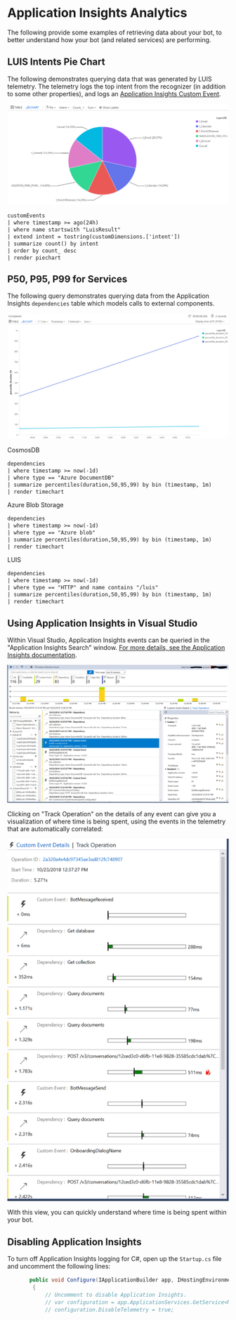 # Application Insights Analytics

The following provide some examples of retrieving data about your bot, to better understand how your bot (and related services) are performing.

## LUIS Intents Pie Chart

The following demonstrates querying data that was generated by LUIS telemetry. The telemetry logs the top intent from the recognizer (in addition to some other properties), and logs an [Application Insights Custom Event](https://docs.microsoft.com/en-us/azure/application-insights/app-insights-api-custom-events-metrics).

![Luis Pie Chart](../../media/luis_pie.png)

```
customEvents
| where timestamp >= ago(24h)
| where name startswith "LuisResult"
| extend intent = tostring(customDimensions.['intent'])
| summarize count() by intent
| order by count_ desc
| render piechart
```

## P50, P95, P99 for Services

The following query demonstrates querying data from the Application Insights `dependencies` table which models calls to external components.

![Example Report](../../media/p99.png)

CosmosDB

```
dependencies
| where timestamp >= now(-1d)
| where type == "Azure DocumentDB"
| summarize percentiles(duration,50,95,99) by bin (timestamp, 1m)
| render timechart
```

Azure Blob Storage

```
dependencies
| where timestamp >= now(-1d)
| where type == "Azure blob"
| summarize percentiles(duration,50,95,99) by bin (timestamp, 1m)
| render timechart
```

LUIS

```
dependencies
| where timestamp >= now(-1d)
| where type == "HTTP" and name contains "/luis"
| summarize percentiles(duration,50,95,99) by bin (timestamp, 1m)
| render timechart
```

## Using Application Insights in Visual Studio

Within Visual Studio, Application Insights events can be queried in the "Application Insights Search" window. [For more details, see the Application Insights documentation](https://docs.microsoft.com/en-us/azure/application-insights/app-insights-diagnostic-search).

![Example Visual Studio Session](../../media/visualstudio_appinsights.png)

Clicking on "Track Operation" on the details of any event can give you a visualization of where time is being spent, using the events in the telemetry that are automatically correlated:

![Example Track Operation](../../media/visualstudio_trackoperation.png)

With this view, you can quickly understand where time is being spent within your bot.

## Disabling Application Insights

To turn off Application Insights logging for C#, open up the `Startup.cs` file and uncomment the following lines:

```csharp
       public void Configure(IApplicationBuilder app, IHostingEnvironment env)
        {
            // Uncomment to disable Application Insights.
            // var configuration = app.ApplicationServices.GetService<Microsoft.ApplicationInsights.Extensibility.TelemetryConfiguration>();
            // configuration.DisableTelemetry = true;
```
